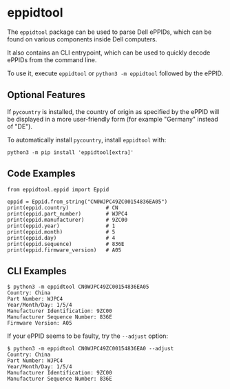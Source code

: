 # eppidtool

The `eppidtool` package can be used to parse Dell ePPIDs, which can be found on various components inside Dell computers.

It also contains an CLI entrypoint, which can be used to quickly decode
ePPIDs from the command line.

To use it, execute `eppidtool` or `python3 -m eppidtool` followed by the ePPID.

## Optional Features

If `pycountry` is installed, the country of origin as specified by the ePPID will be displayed in a more user-friendly form
(for example "Germany" instead of "DE").

To automatically install `pycountry`, install `eppidtool` with:

    python3 -m pip install 'eppidtool[extra]'

## Code Examples

```
from eppidtool.eppid import Eppid

eppid = Eppid.from_string("CN0WJPC49ZC00154836EA05")
print(eppid.country)            # CN
print(eppid.part_number)        # WJPC4
print(eppid.manufacturer)       # 9ZC00
print(eppid.year)               # 1
print(eppid.month)              # 5
print(eppid.day)                # 4
print(eppid.sequence)           # 836E
print(eppid.firmware_version)   # A05
```

## CLI Examples

```
$ python3 -m eppidtool CN0WJPC49ZC00154836EA05
Country: China
Part Number: WJPC4
Year/Month/Day: 1/5/4
Manufacturer Identification: 9ZC00
Manufacturer Sequence Number: 836E
Firmware Version: A05
```

If your ePPID seems to be faulty, try the `--adjust` option:
```
$ python3 -m eppidtool CN0WJPC49ZC00154836EA0 --adjust
Country: China
Part Number: WJPC4
Year/Month/Day: 1/5/4
Manufacturer Identification: 9ZC00
Manufacturer Sequence Number: 836E
```
